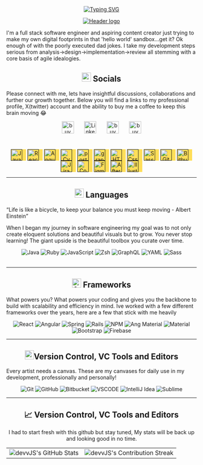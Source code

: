  <link rel="stylesheet" type='text/css' href="https://cdn.jsdelivr.net/gh/devicons/devicon@latest/devicon.min.css" /> 
<p align="center">
  <!-- Typing SVG by DenverCoder1 - https://github.com/DenverCoder1/readme-typing-svg -->
  <a href="https://git.io/typing-svg"><img src="https://readme-typing-svg.herokuapp.com?font=Amatic+SC&weight=700&size=32&pause=1000&color=FFDE59&center=true&width=435&lines=Dad%2FDeveloper%2FCoffee+nerd;Five+years+of+development+experience;I+hyperfocus+on+the+things+that+I+love" alt="Typing SVG" /></a>
</p>
<p align="center">
  <a href="">
    <img src="https://i.imgur.com/BIQiDJz.png" alt="Header logo">
  </a>
</p>

I'm a full stack software engineer and aspiring content creator just trying to make my own digital footprints in that 'hello world' sandbox...get it? Ok enough of with the poorly executed dad jokes. I take my development steps serious from analysis->design->implementation->review all stemming with a core basis of agile idealogies.

<h2 align="center" class="section-heading"><img src="https://i.giphy.com/media/v1.Y2lkPTc5MGI3NjExZGQ1OXRqb3o4eHRsYnhtNHQ3MXFraHZ2ZHdsenl4a3A2bTd4OGZ3NSZlcD12MV9pbnRlcm5hbF9naWZfYnlfaWQmY3Q9Zw/3o85xCVo1diTHyIoPC/giphy.gif" width="24" height="24" style="" frameBorder="0" class="giphy-embed" ></img> Socials</h2>
<p> Please connect with me, lets have insightful discussions, collaborations and further our growth together. Below you will find a links to my professional profile, X(twitter) account and the ability to buy me a coffee to keep this brain moving 😂</p>
<p align="center">
  <a href="https://x.com/_therealdevv_"><img width="32px" alt="buyMeACoffee" title="Coffee" src="https://i.imgur.com/k0cyzqb.png"/></a>
  &#8287;&#8287;&#8287;&#8287;&#8287;
  <a href="https://www.linkedin.com/in/dkc86/"><img width="32px" alt="LinkedIn" title="LinkedIn" src="https://i.imgur.com/7ziNQJ3.png"/></a>
  &#8287;&#8287;&#8287;&#8287;&#8287;
  <a href="https://buymeacoffee.com/devvjs"><img width="32px" alt="buyMeACoffee" title="Coffee" src="https://i.imgur.com/XZy4ksY.png"/></a>
  &#8287;&#8287;&#8287;&#8287;&#8287;
  <a href="https://dev.to/devvjs"><img width="32px" alt="buyMeACoffee" title="Coffee" src="https://i.imgur.com/rNBDdF2.png"/></a>
</p>

#
<p align="center">
  <a href=""><img width="30px" align="center" alt="Javascript" style="padding-right:10px; background-color:#FFDE59;" src="https://cdn.jsdelivr.net/gh/devicons/devicon@latest/icons/javascript/javascript-plain.svg"></a>
  <a href=""><img width="30px" align="center" alt="React" style="padding-right:10px; background-color:#FFDE59;" src="https://cdn.jsdelivr.net/gh/devicons/devicon@latest/icons/react/react-original.svg"></a>
 <a href=""><img width="30px" align="center" alt="Angular" style="padding-right:10px; background-color:#FFDE59;" src="https://cdn.jsdelivr.net/gh/devicons/devicon@latest/icons/angular/angular-original.svg" /></a>
  <a href=""><img width="30px" align="center" alt="Cypress" style="padding-right:10px; background-color:#FFDE59;" src="https://cdn.jsdelivr.net/gh/devicons/devicon@latest/icons/cypressio/cypressio-original.svg"></a>
  <a href=""><img width="30px" align="center" alt="postgresQl" style="padding-right:10px; background-color:#FFDE59;" src="https://cdn.jsdelivr.net/gh/devicons/devicon@latest/icons/postgresql/postgresql-plain.svg"></a>
  <a href=""><img width="30px" align="center" alt="graphQL" style="padding-right:10px; background-color:#FFDE59;" src="https://cdn.jsdelivr.net/gh/devicons/devicon@latest/icons/graphql/graphql-plain.svg"></a>
  <a href=""><img width="30px" align="center" alt="HTML5" style="padding-right:10px; background-color:#FFDE59;" src="https://cdn.jsdelivr.net/gh/devicons/devicon@latest/icons/html5/html5-plain.svg"></a>
  <a href=""><img width="30px" align="center" alt="Css" style="padding-right:10px; background-color:#FFDE59;" src="https://cdn.jsdelivr.net/gh/devicons/devicon@latest/icons/css3/css3-plain.svg"></a>
  <a href=""><img width="30px" align="center" alt="Sass" style="padding-right:10px; background-color:#FFDE59;" src="https://cdn.jsdelivr.net/gh/devicons/devicon@latest/icons/sass/sass-original.svg"></a>
  <a href=""><img width="30px" align="center" alt="Git" style="padding-right:10px; background-color:#FFDE59;" src="https://cdn.jsdelivr.net/gh/devicons/devicon@latest/icons/git/git-plain.svg"></a>
  <a href=""><img width="30px" align="center" alt="Bitbucket" style="padding-right:10px; background-color:#FFDE59;" src="https://cdn.jsdelivr.net/gh/devicons/devicon@latest/icons/bitbucket/bitbucket-original.svg"></a>
  <a href=""><img width="30px" align="center" alt="Jira" style="padding-right:10px; background-color:#FFDE59;" src="https://cdn.jsdelivr.net/gh/devicons/devicon@latest/icons/jira/jira-original.svg"></a>
  <a href=""><img width="30px" align="center" alt="Confluence" style="padding-right:10px; background-color:#FFDE59;" src="https://cdn.jsdelivr.net/gh/devicons/devicon@latest/icons/confluence/confluence-plain.svg"></a>
  <a href=""><img width="30px" align="center" alt="Figma" style="padding-right:10px; background-color:#FFDE59;" src="https://cdn.jsdelivr.net/gh/devicons/devicon@latest/icons/figma/figma-original.svg"></a>
  <a href=""><img width="30px" align="center" alt="AfterEffects" style="padding-right:10px; background-color:#FFDE59;" src="https://cdn.jsdelivr.net/gh/devicons/devicon@latest/icons/aftereffects/aftereffects-original.svg"></a>
  <a href=""><img width="30px" align="center" alt="Illustrator" style="padding-right:10px; background-color:#FFDE59;" src="https://cdn.jsdelivr.net/gh/devicons/devicon@latest/icons/illustrator/illustrator-plain.svg"></a>
</p>


---

<h2 align="center" class="section-heading"><img src="https://i.giphy.com/media/v1.Y2lkPTc5MGI3NjExcTBqZWxxZzB3MnFkc3l3dnhrMHdobzZheHQ1cjFrZ2treGRrdGo4ZCZlcD12MV9pbnRlcm5hbF9naWZfYnlfaWQmY3Q9Zw/gi84IkFRzwube/giphy.gif" alt="code gif" width="24" height="24"></img> Languages</h2>
<q>Life is like a bicycle, to keep your balance you must keep moving - Albert Einstein</q>
<p>When I began my journey in software engineering my goal was to not only create eloquent solutions and beautiful visuals but to grow. You never stop learning! The giant upside is the beautiful toolbox you curate over time.</p>

<div align="center">
  <img src="https://custom-icon-badges.demolab.com/badge/-Java-blue?style=for-the-badge&logo=java&logoColor=white" alt="Java" />
  <img src="https://custom-icon-badges.demolab.com/badge/-Ruby-red?style=for-the-badge&logo=ruby&logoColor=white" alt="Ruby"/>
  <img src="https://custom-icon-badges.demolab.com/badge/-JavaScript-gold?style=for-the-badge&logo=javascript&logoColor=black" alt="JavaScript"/>
  <img src="https://custom-icon-badges.demolab.com/badge/-Zsh-neongreen?style=for-the-badge&logo=zsh&logoColor=white" alt="Zsh"/>
  <img src="https://custom-icon-badges.demolab.com/badge/-GraphQL-FF00FF?style=for-the-badge&logo=graphql&logoColor=white" alt="GraphQL"/>
  <img src="https://custom-icon-badges.demolab.com/badge/-YAML-black?style=for-the-badge&logo=yaml&logoColor=white" alt="YAML"/>
  <img src="https://custom-icon-badges.demolab.com/badge/-Sass-pink?style=for-the-badge&logo=sass&logoColor=black" alt="Sass"/>
</div>

<br/>

---

<h2 align="center" class="section-heading"><img src="https://i.giphy.com/media/v1.Y2lkPTc5MGI3NjExbHp1M290dXNtdnBscjl3MjZlMjFlbGN4bDl6anJqdzdxMzg4OTFuZiZlcD12MV9pbnRlcm5hbF9naWZfYnlfaWQmY3Q9Zw/KEYMsj2LcXzfcTP5ii/giphy.gif" alt="frameworks" width="24px" height="24px"></img> Frameworks</h2>
<p>What powers you? What powers your coding and gives you the backbone to build with scalability and efficiency in mind. Ive worked with a few different frameworks over the years, here are a few that stick with me heavily</p>

<div align="center">
  <img src="https://custom-icon-badges.demolab.com/badge/-React-51C2E0?style=for-the-badge&logo=react&logoColor=white" alt="React" />
  <img src="https://custom-icon-badges.demolab.com/badge/-Angular-B32D2F?style=for-the-badge&logo=angular&logoColor=black" alt="Angular"/>
  <img src="https://custom-icon-badges.demolab.com/badge/-Spring-47714D?style=for-the-badge&logo=spring&logoColor=5EB832" alt="Spring"/>
  <img src="https://custom-icon-badges.demolab.com/badge/-Rails-8E2031?style=for-the-badge&logo=rubyonrails&logoColor=white" alt="Rails"/>
  <img src="https://custom-icon-badges.demolab.com/badge/-NPM-black?style=for-the-badge&logo=npm&logoColor=white" alt="NPM"/>
  <img src="https://custom-icon-badges.demolab.com/badge/-Angular Material-FB8C00?style=for-the-badge&logo=angular-material&logoColor=white" alt="Ang Material"/>
  <img src="https://custom-icon-badges.demolab.com/badge/-Material UI-007FFF?style=for-the-badge&logo=materialui&logoColor=white" alt="Material"/>
  <img src="https://custom-icon-badges.demolab.com/badge/-Bootstrap-62488A?style=for-the-badge&logo=bootstrap&logoColor=white" alt="Bootstrap"/>
  <img src="https://custom-icon-badges.demolab.com/badge/-Firebase-DD2C00?style=for-the-badge&logo=firebase&logoColor=white" alt="Firebase"/>
</div>

---

<h2 align="center" class="section-heading"><img src="https://i.giphy.com/media/v1.Y2lkPTc5MGI3NjExaHh3MW5nMXRmbjJjdWg3NHNxNDB0bjY1MnlxdmVmcXFpN3pqN2J5biZlcD12MV9pbnRlcm5hbF9naWZfYnlfaWQmY3Q9Zw/qnVISdSsslT3TeJ6JD/giphy.gif" alt="write" width="24px" height="24px"></img>Version Control, VC Tools and Editors</h2>
<p>Every artist needs a canvas. These are my canvases for daily use in my development, professionally and personally!</p>

<div align="center">
  <img src="https://custom-icon-badges.demolab.com/badge/-Git-F05133?style=for-the-badge&logo=git&logoColor=black" alt="Git"/>
  <img src="https://custom-icon-badges.demolab.com/badge/-Github-white?style=for-the-badge&logo=github&logoColor=black" alt="GitHub"/>
  <img src="https://custom-icon-badges.demolab.com/badge/-Bitbucket-blue?style=for-the-badge&logo=bitbucket&logoColor=white" alt="Bitbucket"/>
  <img src="https://custom-icon-badges.demolab.com/badge/-Visual Studio Code-2C80B8?style=for-the-badge&logo=vs--code&logoColor=white" alt="VSCODE" />
  <img src="https://custom-icon-badges.demolab.com/badge/-IntelliJ Idea-8D53A4?style=for-the-badge&logo=intellijidea&logoColor=white" alt="IntelliJ Idea"/>
  <img src="https://custom-icon-badges.demolab.com/badge/-Sublime-FF9800?style=for-the-badge&logo=sublime-text&logoColor=black" alt="Sublime"/>
</div>

---

<div align="center">
 <h2 align="center" class="section-heading">📈 Version Control, VC Tools and Editors</h2>
<p>I had to start fresh with this github but stay tuned, My stats will be back up and looking good in no time.</p>
    <table align="center" width="100%" height="100%" >
    <tr>
       <td><img style="border: none;" src="https://github-profile-summary-cards.vercel.app/api/cards/profile-details?username=devvJS&theme=github_dark" alt="devvJS's GitHub Stats"/></td>   
       <td><img style="border: none;" src="https://github-readme-streak-stats.herokuapp.com/?user=devvJS&theme=merko" alt="devvJS's Contribution Streak"/></td>
    </tr>
 </table>

 <table align="center" width="100%" height="100%" >
    <tr>
        <td><img style="border: none;" src="https://github-profile-summary-cards.vercel.app/api/cards/stats?username=devvJS&theme=github_dark" alt="devvJS's GitHub Stats"/></td>
        <td><img style="border: none;" src="https://github-profile-summary-cards.vercel.app/api/cards/productive-time?username=devvJS&theme=github_dark&utcOffset=10" alt="devvJS's GitHub Stats"/>
        <td><img style="border: none;" src="https://github-profile-summary-cards.vercel.app/api/cards/repos-per-language?username=devvJS&theme=github_dark" alt="devvJS's GitHub Stats"/></td>
        <td><img style="border: none;" src="https://github-profile-summary-cards.vercel.app/api/cards/most-commit-language?username=devvJS&theme=github_dark" alt="devvJS's GitHub Stats"/></td>
    </tr>
 </table>
</div>


#

Sources:
<a href="https://iconscout.com/icons/coffee-cup" class="text-underline font-size-sm" target="_blank">Coffee Cup</a> by <a href="https://iconscout.com/contributors/royyanwijaya" class="text-underline font-size-sm">Royyan Wijaya</a> on <a href="https://iconscout.com" class="text-underline font-size-sm">IconScout</a>
